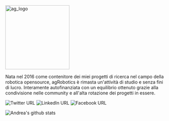 
<img src="https://github.com/andreagavazzi/ag_perception/blob/main/assets/ag_logo.jpg" alt="ag_logo" width="200"/>
  
Nata nel 2016 come contenitore dei miei progetti di ricerca nel campo della robotica opensource, agRobotics è rimasta un'attività di studio e senza fini di lucro. Interamente autofinanziata con un equilibrio ottenuto grazie alla condivisione nelle community e all'alta rotazione dei progetti in essere.
   
  
![Twitter URL](https://img.shields.io/twitter/url?label=Twitter&logo=twitter&style=plastic&url=https%3A%2F%2Ftwitter.com%2FAndreaGavazzi)  ![LinkedIn URL](https://img.shields.io/twitter/url?label=LinkedIn&logo=linkedin&style=plastic&url=https%3A%2F%2Fwww.linkedin.com%2Fin%2Fandreagavazzi%2F)  ![Facebook URL](https://img.shields.io/twitter/url?label=Facebook&logo=facebook&style=plastic&url=https%3A%2F%2Fwww.facebook.com%2Fandrea.gavazzi.3) 

![Andrea's github stats](https://github-readme-stats.vercel.app/api?username=andreagavazzi&count_private=true&show_icons=true&theme=onedark)

